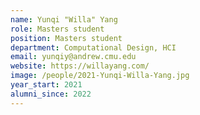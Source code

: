 ```yaml
---
name: Yunqi "Willa" Yang
role: Masters student
position: Masters student
department: Computational Design, HCI
email: yunqiy@andrew.cmu.edu
website: https://willayang.com/
image: /people/2021-Yunqi-Willa-Yang.jpg
year_start: 2021
alumni_since: 2022
---
```

